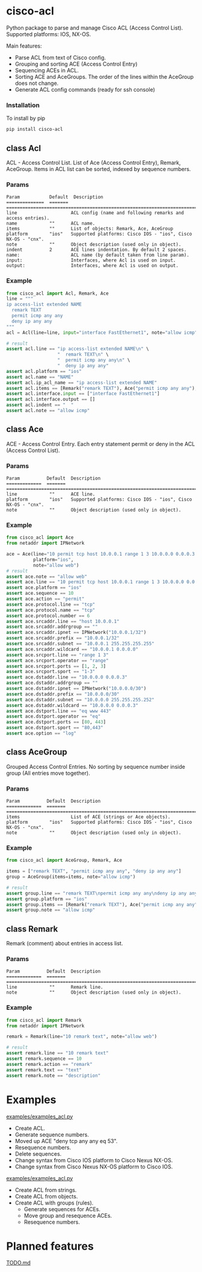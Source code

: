 # cisco-acl
Python package to parse and manage Cisco ACL (Access Control List).
Supported platforms: IOS, NX-OS.

Main features:
- Parse ACL from text of Cisco config.
- Grouping and sorting ACE (Access Control Entry)
- Sequencing ACEs in ACL.
- Sorting ACE and AceGroups. The order of the lines within the AceGroup does not change.
- Generate ACL config commands (ready for ssh console)


### Installation
To install by pip
```bash
pip install cisco-acl
```

## class Acl
ACL - Access Control List. List of  Ace (Access Control Entry), Remark, AceGroup.
Items in ACL list can be sorted, indexed by sequence numbers.

### Params

    Param           Default  Description
    ==============  =======  ========================================================================
    line                    ACL config (name and following remarks and access entries).
    name            ""      ACL name.
    items           ""      List of objects: Remark, Ace, AceGroup
    platform        "ios"   Supported platforms: Cisco IOS - "ios", Cisco NX-OS - "cnx".
    note            ""      Object description (used only in object).
    indent          2       ACE lines indentation. By default 2 spaces.
    name:                   ACL name (by default taken from line param).
    input:                  Interfaces, where Acl is used on input.
    output:                 Interfaces, where Acl is used on output.

### Example
```python
from cisco_acl import Acl, Remark, Ace
line = """
ip access-list extended NAME
  remark TEXT
  permit icmp any any
  deny ip any any
"""
acl = Acl(line=line, input="interface FastEthernet1", note="allow icmp")

# result
assert acl.line == "ip access-list extended NAME\n" \
                   "  remark TEXT\n" \
                   "  permit icmp any any\n" \
                   "  deny ip any any"
assert acl.platform == "ios"
assert acl.name == "NAME"
assert acl.ip_acl_name == "ip access-list extended NAME"
assert acl.items == [Remark("remark TEXT"), Ace("permit icmp any any"), Ace("deny ip any any")]
assert acl.interface.input == ["interface FastEthernet1"]
assert acl.interface.output == []
assert acl.indent == "  "
assert acl.note == "allow icmp"
```

## class Ace
ACE - Access Control Entry. Each entry statement permit or deny in the ACL (Access Control List).

### Params

    Param          Default  Description
    =============  =======  ========================================================================
    line            ""      ACE line.
    platform        "ios"   Supported platforms: Cisco IOS - "ios", Cisco NX-OS - "cnx".
    note            ""      Object description (used only in object).

### Example
```python
from cisco_acl import Ace
from netaddr import IPNetwork

ace = Ace(line="10 permit tcp host 10.0.0.1 range 1 3 10.0.0.0 0.0.0.3 eq www 443 log",
          platform="ios",
          note="allow web")
# result
assert ace.note == "allow web"
assert ace.line == "10 permit tcp host 10.0.0.1 range 1 3 10.0.0.0 0.0.0.3 eq www 443 log"
assert ace.platform == "ios"
assert ace.sequence == 10
assert ace.action == "permit"
assert ace.protocol.line == "tcp"
assert ace.protocol.name == "tcp"
assert ace.protocol.number == 6
assert ace.srcaddr.line == "host 10.0.0.1"
assert ace.srcaddr.addrgroup == ""
assert ace.srcaddr.ipnet == IPNetwork("10.0.0.1/32")
assert ace.srcaddr.prefix == "10.0.0.1/32"
assert ace.srcaddr.subnet == "10.0.0.1 255.255.255.255"
assert ace.srcaddr.wildcard == "10.0.0.1 0.0.0.0"
assert ace.srcport.line == "range 1 3"
assert ace.srcport.operator == "range"
assert ace.srcport.ports == [1, 2, 3]
assert ace.srcport.sport == "1-3"
assert ace.dstaddr.line == "10.0.0.0 0.0.0.3"
assert ace.dstaddr.addrgroup == ""
assert ace.dstaddr.ipnet == IPNetwork("10.0.0.0/30")
assert ace.dstaddr.prefix == "10.0.0.0/30"
assert ace.dstaddr.subnet == "10.0.0.0 255.255.255.252"
assert ace.dstaddr.wildcard == "10.0.0.0 0.0.0.3"
assert ace.dstport.line == "eq www 443"
assert ace.dstport.operator == "eq"
assert ace.dstport.ports == [80, 443]
assert ace.dstport.sport == "80,443"
assert ace.option == "log"
```


## class AceGroup
Grouped Access Control Entries. 
No sorting by sequence number inside group (All entries move together).

### Params

    Param          Default  Description
    =============  =======  ========================================================================
    items                   List of ACE (strings or Ace objects).
    platform        "ios"   Supported platforms: Cisco IOS - "ios", Cisco NX-OS - "cnx".
    note            ""      Object description (used only in object).

### Example
```python
from cisco_acl import AceGroup, Remark, Ace

items = ["remark TEXT", "permit icmp any any", "deny ip any any"]
group = AceGroup(items=items, note="allow icmp")

# result
assert group.line == "remark TEXT\npermit icmp any any\ndeny ip any any"
assert group.platform == "ios"
assert group.items == [Remark("remark TEXT"), Ace("permit icmp any any"), Ace("deny ip any any")]
assert group.note == "allow icmp"
```


## class Remark
Remark (comment) about entries in access list.

### Params

    Param          Default  Description
    =============  =======  ========================================================================
    line            ""      Remark line.
    note            ""      Object description (used only in object).

### Example
```python
from cisco_acl import Remark
from netaddr import IPNetwork

remark = Remark(line="10 remark text", note="allow web")

# result
assert remark.line == "10 remark text"
assert remark.sequence == 10
assert remark.action == "remark"
assert remark.text == "text"
assert remark.note == "description"
```


# Examples
[examples/examples_acl.py](examples/examples_acl.py) 
- Create ACL.
- Generate sequence numbers.
- Moved up ACE "deny tcp any any eq 53".
- Resequence numbers.
- Delete sequences.
- Change syntax from Cisco IOS platform to Cisco Nexus NX-OS.
- Change syntax from Cisco Nexus NX-OS platform to Cisco IOS.

[examples/examples_acl.py](examples/examples_acl_objects.py) 
- Create ACL from strings.
- Create ACL from objects.
- Create ACL with groups (rules). 
  - Generate sequences for ACEs.
  - Move group and resequence ACEs.
  - Resequence numbers.

# Planned features
[TODO.md](TODO.md) 